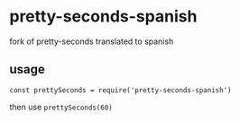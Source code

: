 # pretty-seconds-spanish

fork of pretty-seconds translated to spanish

## usage

`const prettySeconds = require('pretty-seconds-spanish')`

then use `prettySeconds(60)`